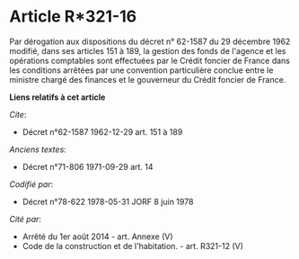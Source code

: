 # Article R*321-16

Par dérogation aux dispositions du décret n° 62-1587 du 29 décembre 1962 modifié, dans ses articles 151 à 189, la gestion des
fonds de l'agence et les opérations comptables sont effectuées par le Crédit foncier de France dans les conditions arrêtées
par une convention particulière conclue entre le ministre chargé des finances et le gouverneur du Crédit foncier de France.

**Liens relatifs à cet article**

_Cite_:

  - Décret n°62-1587 1962-12-29 art. 151 à 189

_Anciens textes_:

  - Décret n°71-806 1971-09-29 art. 14

_Codifié par_:

  - Décret n°78-622 1978-05-31 JORF 8 juin 1978

_Cité par_:

  - Arrêté du 1er août 2014 - art. Annexe (V)
  - Code de la construction et de l'habitation. - art. R321-12 (V)
